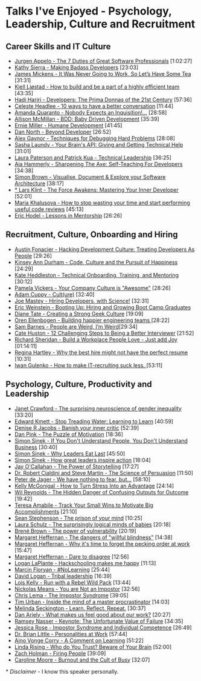 # Talks I've Enjoyed - Psychology, Leadership, Culture and Recruitment

## Career Skills and IT Culture

- [Jurgen Appelo - The 7 Duties of Great Software Professionals](https://vimeo.com/99516367)  [1:02:27]
- [Kathy Sierra - Making Badass Developers](https://www.youtube.com/watch?v=FKTxC9pl-WM)  [23:03]
- [James Mickens - It Was Never Going to Work, So Let’s Have Some Tea](https://vimeo.com/146524997)  [31:31]
- [Kjell Ljøstad - How to build and be a part of a highly efficient team](https://vimeo.com/131748093)  [43:35]
- [Hadi Hariri - Developers: The Prima Donnas of the 21st Century](https://vimeo.com/52670824)  [57:36]
- [Celeste Headlee - 10 ways to have a better conversation](https://www.ted.com/talks/celeste_headlee_10_ways_to_have_a_better_conversation?language=en) [11:44]
- [Amanda Quaranto - Nobody Expects an Inquisition!...](https://www.youtube.com/watch?v=2h1EocEyiSo)  [28:58]
- [Allison McMillan - BDD: Baby Driven Development](https://www.youtube.com/watch?v=nZHTg3Hza1U)  [35:39]
- [Ernie Miller - Humane Development](https://www.youtube.com/watch?v=-ZLYxLjwNWo)  [41:45]
- [Dan North - Beyond Developer](https://vimeo.com/139910835)  [26:52]
- [Alex Gaynor - Techniques for Debugging Hard Problems](https://www.youtube.com/watch?v=ij99SGGEX34) [28:08]
- [Sasha Laundy - Your Brain's API: Giving and Getting Technical Help](https://www.youtube.com/watch?v=hY14Er6JX2s) [31:01]
- [Laura Paterson and Patrick Kua - Technical Leadership](https://www.youtube.com/watch?v=k_nti-mk5IY) [36:25]
- [Aja Hammerly - Sharpening The Axe: Self-Teaching For Developers](https://www.youtube.com/watch?v=7JD9ZQZMmjo) [34:38]
- [Simon Brown - Visualise, Document & Explore your Software Architecture](https://www.youtube.com/watch?v=0o9_zjZeJuE) [38:17]
- [\* Lars Klint - The Force Awakens: Mastering Your Inner Developer](https://vimeo.com/181413894) [52:01]
- [Maria Khalusova - How to stop wasting your time and start performing useful code reviews](https://www.youtube.com/watch?v=VRnMzMpSeag)  [45:13]
- [Eric Hodel - Lessons in Mentorship](https://www.youtube.com/watch?v=2uzvH2uR3-I) [26:26]

## Recruitment, Culture, Onboarding and Hiring
- [Austin Fonacier - Hacking Development Culture: Treating Developers As People](https://www.youtube.com/watch?v=z5zll50fRJA) [29:26]
- [Kinsey Ann Durham - Code, Culture and the Pursuit of Happiness](https://www.youtube.com/watch?v=O98rt9Z11LU)  [24:29]
- [Kate Heddleston - Technical Onboarding, Training, and Mentoring](https://www.youtube.com/watch?v=Lpg4jRSH7EE) [30:12]
- [Pamela Vickers - Your Company Culture is "Awesome"](https://www.youtube.com/watch?v=W-gzcfFIv9o) [28:26]
- [Adam Cuppy - Cult(ure)](https://www.youtube.com/watch?v=ChVSV9vCs4Y) [32:40]
- [Joe Mastey - Hiring Developers, with Science!](https://www.youtube.com/watch?v=ZCGGMxcJMZk) [32:31]
- [Eric Weinstein - Booting Up: Hiring and Growing Boot Camp Graduates](https://www.youtube.com/watch?v=RlnA9IXmDQ0)
- [Diane Tate - Creating a Strong Geek Culture](https://www.youtube.com/watch?v=7nosGNOADpg)  [19:09]
- [Oren Ellenbogen - Building happier engineering teams ](https://vimeo.com/139906437)  [28:22]
- [Sam Barnes - People are Weird, I’m Weird](https://vimeo.com/139910836)[29:34]
- [Cate Huston - 12 Challenging Steps to Being a Better Interviewer](https://vimeo.com/139910837)  [21:52]
- [Richard Sheridan - Build a Workplace People Love - Just add Joy](https://vimeo.com/144370269)  [01:14:11]
- [Regina Hartley - Why the best hire might not have the perfect resume](http://www.ted.com/talks/regina_hartley_why_the_best_hire_might_not_have_the_perfect_resume)  [10:31]
- [Iwan Gulenko - How to make IT-recruiting suck less. ](https://www.youtube.com/watch?v=u6PTaTDHUG4) [53:11]

## Psychology, Culture, Productivity and Leadership

- [Janet Crawford - The surprising neuroscience of gender inequality](http://www.webstock.org.nz/talks/the-surprising-neuroscience-of-gender-inequality-2/)  [33:20]
- [Edward Kmett - Stop Treading Water: Learning to Learn](https://yow.eventer.com/yow-2014-1222/stop-treading-water-learning-to-learn-by-edward-kmett-1750)  [40:59]
- [Denise R Jacobs - Banish your inner critic](https://vimeo.com/channels/ndc2014/97318800)  [52:39]
- [Dan Pink - The Puzzle of Motivation](https://www.youtube.com/watch?v=rrkrvAUbU9Y)  [18:36]
- [Simon Sinek - If You Don't Understand People, You Don't Understand Business](https://vimeo.com/26774102)  [30:40]
- [Simon Sinek - Why Leaders Eat Last](https://vimeo.com/79899786)  [45:50]
- [Simon Sinek - How great leaders inspire action](https://www.ted.com/talks/simon_sinek_how_great_leaders_inspire_action)  [18:04]
- [Jay O'Callahan - The Power of Storytelling](https://vimeo.com/14806071)  [17:27]
- [Dr. Robert Cialdini and Steve Martin - The Science of Persuasion](https://www.youtube.com/watch?v=cFdCzN7RYbw)  [11:50]
- [Peter de Jager - We have nothing to fear, but...](https://vimeo.com/135063614)  [58:10]
- [Kelly McGonigal - How to Turn Stress Into an Advantage](https://vimeo.com/131589177)  [24:14]
- [Wil Reynolds - The Hidden Danger of Confusing Outputs for Outcome](https://vimeo.com/130879614)  [19:42]
- [Teresa Amabile - Track Your Small Wins to Motivate Big Accomplishments](https://vimeo.com/49179452)  [21:10]
- [Sean Stephenson - The prison of your mind](https://www.youtube.com/watch?v=VaRO5-V1uK0)  [10:25]
- [Laura Schulz - The surprisingly logical minds of babies](http://www.ted.com/talks/laura_schulz_the_surprisingly_logical_minds_of_babies)  [20:18]
- [Brené Brown - The power of vulnerability](http://www.ted.com/talks/brene_brown_on_vulnerability)  [20:19]
- [Margaret Heffernan - The dangers of "willful blindness"](http://www.ted.com/talks/margaret_heffernan_the_dangers_of_willful_blindness) [14:38]
- [Margaret Heffernan - Why it's time to forget the pecking order at work](http://www.ted.com/talks/margaret_heffernan_why_it_s_time_to_forget_the_pecking_order_at_work)  [15:47]
- [Margaret Heffernan - Dare to disagree](http://www.ted.com/talks/margaret_heffernan_dare_to_disagree)  [12:56]
- [Logan LaPlante - Hackschooling makes me happy](https://www.youtube.com/watch?v=h11u3vtcpaY)  [11:13]
- [Marcin Floryan - #NoLearning](https://vimeo.com/98735572)  [25:44]
- [David Logan - Tribal leadership](https://www.ted.com/talks/david_logan_on_tribal_leadership?language=en) [16:39]
- [Lois Kelly - Run with a Rebel Wild Pack](https://www.youtube.com/watch?v=WGcrwz7X4B0) [13:44]
- [Nickolas Means - You are Not an Impostor](https://www.youtube.com/watch?v=l_Vqp1dPuPo)  [32:56]
- [Chris Lema - The Impostor Syndrome](https://www.youtube.com/watch?v=uKTm3TV9u4M) [39:05]
- [Tim Urban - Inside the mind of a master procrastinator](https://www.youtube.com/watch?v=arj7oStGLkU)  [14:03]
- [Melinda Seckington - Learn. Reflect. Repeat.](https://vimeo.com/161603136) [30:37]
- [Dan Ariely - What makes us feel good about our work?](https://www.youtube.com/watch?v=5aH2Ppjpcho) [20:27]
- [Ramsey Nasser - Keynote: The Unfortunate Value of Failure](https://www.youtube.com/watch?v=JrwBDKV-6pQ) [34:35]
- [Jessica Rose - Impostor Syndrome and Individual Competence](https://www.youtube.com/watch?v=wtrF5C7Gv7E) [26:49]
- [Dr. Brian Little - Personalities at Work](https://www.youtube.com/watch?v=HQtUGMXqoD4) [57:44]
- [Aino Vonge Corry - A Comment on Learning](https://www.youtube.com/watch?v=xI5oxExAj1U) [51:22]
- [Linda Rising - Who do You Trust? Beware of Your Brain](https://www.youtube.com/watch?v=IGHhCmdIvuI) [52:00]
- [Zach Holman - Firing People](https://www.youtube.com/watch?v=dxGen7sPWTw)  [39:09]
- [Caroline Moore - Burnout and the Cult of Busy](https://www.youtube.com/watch?v=0yAJfiMlo7g) [32:07]

\* *Disclaimer* - I know this speaker personally.
